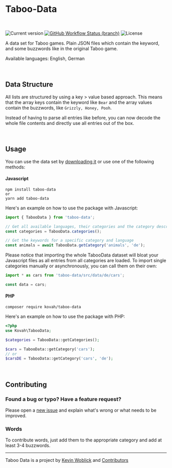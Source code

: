 &nbsp;

# Taboo-Data

&nbsp;

![Current version](https://img.shields.io/github/release/kovah/taboo-data.svg?label=Latest%20Version) [![GitHub Workflow Status (branch)](https://img.shields.io/github/workflow/status/kovah/taboo-data/Testing/main?label=Build%20Status)](https://github.com/Kovah/Taboo-Data/actions) ![License](https://img.shields.io/github/license/Kovah/Taboo-Data.svg?label=License)

A data set for Taboo games. Plain JSON files which contain the keyword, and some buzzwords like in the original Taboo game.

Available languages: English, German

&nbsp;

## Data Structure

All lists are structured by using a key > value based approach. This means that the array keys contain  the keyword like `Bear` and the array values contain the buzzwords, like `Grizzly, Honey, Pooh`.

Instead of having to parse all entries like before, you can now decode the whole file contents and directly use all entries out of the box.

&nbsp;

## Usage

You can use the data set by [downloading it](https://github.com/Kovah/Taboo-Data/archive/master.zip) or use one of the following methods:

#### Javascript

```
npm install taboo-data
or
yarn add taboo-data
```

Here's an example on how to use the package with Javascript:

```javascript
import { TabooData } from 'taboo-data';

// Get all available languages, their categories and the category descriptions
const categories = TabooData.categories();

// Get the keywords for a specific category and language
const animals = await TabooData.getCategory('animals', 'de');
```

Please notice that importing the whole TabooData dataset will bloat your Javascript files as all entries from all categories are loaded.
To import single categories manually or asynchronously, you can call them on their own:

```javascript
import * as cars from 'taboo-data/src/data/de/cars';

const data = cars;
```


#### PHP

```
composer require kovah/taboo-data
```

Here's an example on how to use the package with PHP:

```php
<?php
use Kovah\TabooData;

$categories = TabooData::getCategories();

$cars = TabooData::getCategory('cars');
// or
$carsDE = TabooData::getCategory('cars', 'de');
```

&nbsp;

## Contributing

### Found a bug or typo? Have a feature request?

Please open a [new issue](https://github.com/Kovah/Taboo-Data/issues/new) and explain what's wrong or what needs to be improved.

### Words

To contribute words, just add them to the appropriate category and add at least 3-4 buzzwords.


---

Taboo Data is a project by [Kevin Woblick](https://kovah.de) and [Contributors](https://github.com/Kovah/Taboo-Data/graphs/contributors)
